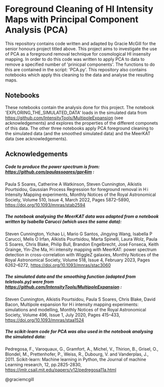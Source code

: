 # Foreground Cleaning of HI Intensity Maps with Principal Component Analysis (PCA) 

This repository contains code written and adapted by Gracie McGill for the senior honours project titled above. 
This project aims to investigate the use of PCA as a foreground removal technique for cosmological HI insensity mapping. In order to do this code was written to apply PCA to data to remove a specified number of 'prinicpal components'. The functions to do this are contained in the script: 'PCA.py'. This repository also contains notebooks which apply this cleaning to the data and analyse the resulting maps.  <br/>

## Notebooks 
These notebooks contain the analysis done for this project. The notebook 'EXPLORING_THE_SIMULATED_DATA' loads in the simulated data from https://github.com/IntensityTools/MultipoleExpansion (see acknowledgements) and explores the properties of the different componets of this data. The other three notebooks apply PCA foreground cleaning to the simulated data (and the smoothed simulated data) and the MeerKAT data (see acknowledgements).

## Acknowledgements
##### Code to produce the power spectrum is from: https://github.com/paulassoares/gpr4im : <br/>
Paula S Soares, Catherine A Watkinson, Steven Cunnington, Alkistis Pourtsidou, Gaussian Process Regression for foreground removal in H i Intensity Mapping experiments, Monthly Notices of the Royal Astronomical Society, Volume 510, Issue 4, March 2022, Pages 5872–5890, https://doi.org/10.1093/mnras/stab2594 

##### The notebook analysing the MeerKAT data was adapted from a notebook written by Isabella Carucci (which uses the same data):<br/>
Steven Cunnington, Yichao Li, Mario G Santos, Jingying Wang, Isabella P Carucci, Melis O Irfan, Alkistis Pourtsidou, Marta Spinelli, Laura Wolz, Paula S Soares, Chris Blake, Philip Bull, Brandon Engelbrecht, José Fonseca, Keith Grainge, Yin-Zhe Ma, H i intensity mapping with MeerKAT: power spectrum detection in cross-correlation with WiggleZ galaxies, Monthly Notices of the Royal Astronomical Society, Volume 518, Issue 4, February 2023, Pages 6262–6272, https://doi.org/10.1093/mnras/stac3060

##### The simulated data and the smoothing function (adapted from teletools.py) were from https://github.com/IntensityTools/MultipoleExpansion :
Steven Cunnington, Alkistis Pourtsidou, Paula S Soares, Chris Blake, David Bacon, Multipole expansion for H i intensity mapping experiments: simulations and modelling, Monthly Notices of the Royal Astronomical Society, Volume 496, Issue 1, July 2020, Pages 415–433, https://doi.org/10.1093/mnras/staa1524

##### The scikit-learn code for PCA was also used in the notebook analysing the simulated data:
Pedregosa, F., Varoquaux, G., Gramfort, A., Michel, V., Thirion, B., Grisel, O., Blondel, M., Prettenhofer, P., Weiss, R., Dubourg, V. and Vanderplas, J., 2011. Scikit-learn: Machine learning in Python, the Journal of machine Learning research, 12, pp.2825-2830, https://jmlr.csail.mit.edu/papers/v12/pedregosa11a.html

 @graciemcgill 

